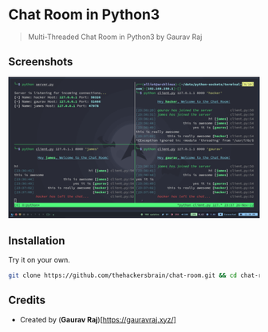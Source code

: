 # Chat Room in Python3
> Multi-Threaded Chat Room in Python3 by Gaurav Raj


## Screenshots

![Screenshot](https://raw.githubusercontent.com/thehackersbrain/chat-room/main/screenshots/chat-room.png)

## Installation

Try it on your own.

```bash
git clone https://github.com/thehackersbrain/chat-room.git && cd chat-room && pip3 install -r requirements.txt
```

## Credits

- Created by (**Gaurav Raj**)[https://gauravraj.xyz/]
